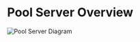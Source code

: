 # Pool Server Overview

![Pool Server Diagram](https://github.com/pool-beta/pool-server/tree/master/doc/diagrams/server_overview.svg)